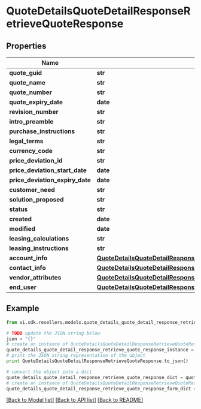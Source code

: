 # QuoteDetailsQuoteDetailResponseRetrieveQuoteResponse


## Properties

Name | Type | Description | Notes
------------ | ------------- | ------------- | -------------
**quote_guid** | **str** |  | [optional] 
**quote_name** | **str** |  | [optional] 
**quote_number** | **str** |  | [optional] 
**quote_expiry_date** | **date** |  | [optional] 
**revision_number** | **str** |  | [optional] 
**intro_preamble** | **str** |  | [optional] 
**purchase_instructions** | **str** |  | [optional] 
**legal_terms** | **str** |  | [optional] 
**currency_code** | **str** |  | [optional] 
**price_deviation_id** | **str** |  | [optional] 
**price_deviation_start_date** | **date** |  | [optional] 
**price_deviation_expiry_date** | **date** |  | [optional] 
**customer_need** | **str** |  | [optional] 
**solution_proposed** | **str** |  | [optional] 
**status** | **str** |  | [optional] 
**created** | **date** |  | [optional] 
**modified** | **date** |  | [optional] 
**leasing_calculations** | **str** |  | [optional] 
**leasing_instructions** | **str** |  | [optional] 
**account_info** | [**QuoteDetailsQuoteDetailResponseRetrieveQuoteResponseAccountInfo**](QuoteDetailsQuoteDetailResponseRetrieveQuoteResponseAccountInfo.md) |  | [optional] 
**contact_info** | [**QuoteDetailsQuoteDetailResponseRetrieveQuoteResponseContactInfo**](QuoteDetailsQuoteDetailResponseRetrieveQuoteResponseContactInfo.md) |  | [optional] 
**vendor_attributes** | [**QuoteDetailsQuoteDetailResponseRetrieveQuoteResponseVendorAttributes**](QuoteDetailsQuoteDetailResponseRetrieveQuoteResponseVendorAttributes.md) |  | [optional] 
**end_user** | [**QuoteDetailsQuoteDetailResponseRetrieveQuoteResponseEndUser**](QuoteDetailsQuoteDetailResponseRetrieveQuoteResponseEndUser.md) |  | [optional] 

## Example

```python
from xi.sdk.resellers.models.quote_details_quote_detail_response_retrieve_quote_response import QuoteDetailsQuoteDetailResponseRetrieveQuoteResponse

# TODO update the JSON string below
json = "{}"
# create an instance of QuoteDetailsQuoteDetailResponseRetrieveQuoteResponse from a JSON string
quote_details_quote_detail_response_retrieve_quote_response_instance = QuoteDetailsQuoteDetailResponseRetrieveQuoteResponse.from_json(json)
# print the JSON string representation of the object
print QuoteDetailsQuoteDetailResponseRetrieveQuoteResponse.to_json()

# convert the object into a dict
quote_details_quote_detail_response_retrieve_quote_response_dict = quote_details_quote_detail_response_retrieve_quote_response_instance.to_dict()
# create an instance of QuoteDetailsQuoteDetailResponseRetrieveQuoteResponse from a dict
quote_details_quote_detail_response_retrieve_quote_response_form_dict = quote_details_quote_detail_response_retrieve_quote_response.from_dict(quote_details_quote_detail_response_retrieve_quote_response_dict)
```
[[Back to Model list]](../README.md#documentation-for-models) [[Back to API list]](../README.md#documentation-for-api-endpoints) [[Back to README]](../README.md)


